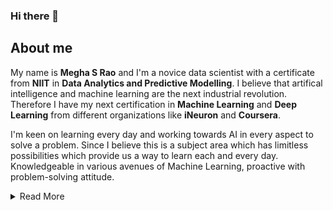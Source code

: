 ### Hi there 👋

<!--
**Meghasrao/Meghasrao** is a ✨ _special_ ✨ repository because its `README.md` (this file) appears on your GitHub profile.

Here are some ideas to get you started:
-->

## About me

My name is **Megha S Rao** and I'm a novice data scientist with a certificate from **NIIT** in **Data Analytics and Predictive Modelling**. I believe that artifical intelligence and machine learning are the next industrial revolution. Therefore I have my next certification in **Machine Learning** and **Deep Learning** from different organizations like **iNeuron** and **Coursera**.

I'm keen on learning every day and working towards AI in every aspect to solve a problem. Since I believe this is a subject area which has limitless possibilities which provide us a way to learn each and every day. Knowledgeable in various avenues of Machine Learning, proactive with problem-solving attitude.

<details><summary>Read More</summary>
 <p>
   
- 🔭 I’m currently working on Data Analytics Program by Google
- 🌱 I’m currently learning Data Analytics in depth
- 📫 How to reach me: [Gmail](megha.rao27@gmail.com) , [LinkedIn](https://www.linkedin.com/in/meghasrao/)
- 😄 Pronouns: She/Her
- ⚡ Fun fact: I own a travel youtube channel: [click here](https://www.youtube.com/channel/UCJ2vcbsSZaEp5OSJZd8g09Q)

</p>
